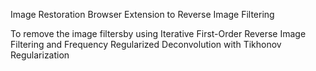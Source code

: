 Image Restoration Browser Extension to Reverse Image Filtering

To remove the image filters by using Iterative First-Order Reverse Image Filtering and Frequency Regularized Deconvolution with Tikhonov Regularization
 
